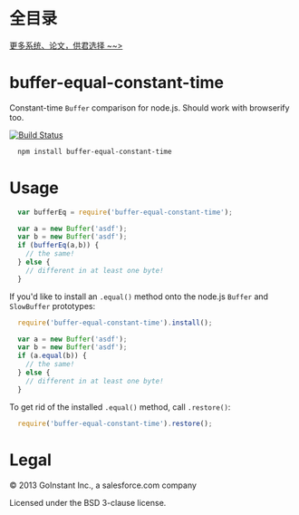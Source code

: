 # 全目录

[更多系统、论文，供君选择 ~~>](https://www.yuque.com/wisebit/blog)
# buffer-equal-constant-time

Constant-time `Buffer` comparison for node.js.  Should work with browserify too.

[![Build Status](https://travis-ci.org/goinstant/buffer-equal-constant-time.png?branch=master)](https://travis-ci.org/goinstant/buffer-equal-constant-time)

```sh
  npm install buffer-equal-constant-time
```

# Usage

```js
  var bufferEq = require('buffer-equal-constant-time');

  var a = new Buffer('asdf');
  var b = new Buffer('asdf');
  if (bufferEq(a,b)) {
    // the same!
  } else {
    // different in at least one byte!
  }
```

If you'd like to install an `.equal()` method onto the node.js `Buffer` and
`SlowBuffer` prototypes:

```js
  require('buffer-equal-constant-time').install();

  var a = new Buffer('asdf');
  var b = new Buffer('asdf');
  if (a.equal(b)) {
    // the same!
  } else {
    // different in at least one byte!
  }
```

To get rid of the installed `.equal()` method, call `.restore()`:

```js
  require('buffer-equal-constant-time').restore();
```

# Legal

&copy; 2013 GoInstant Inc., a salesforce.com company

Licensed under the BSD 3-clause license.
